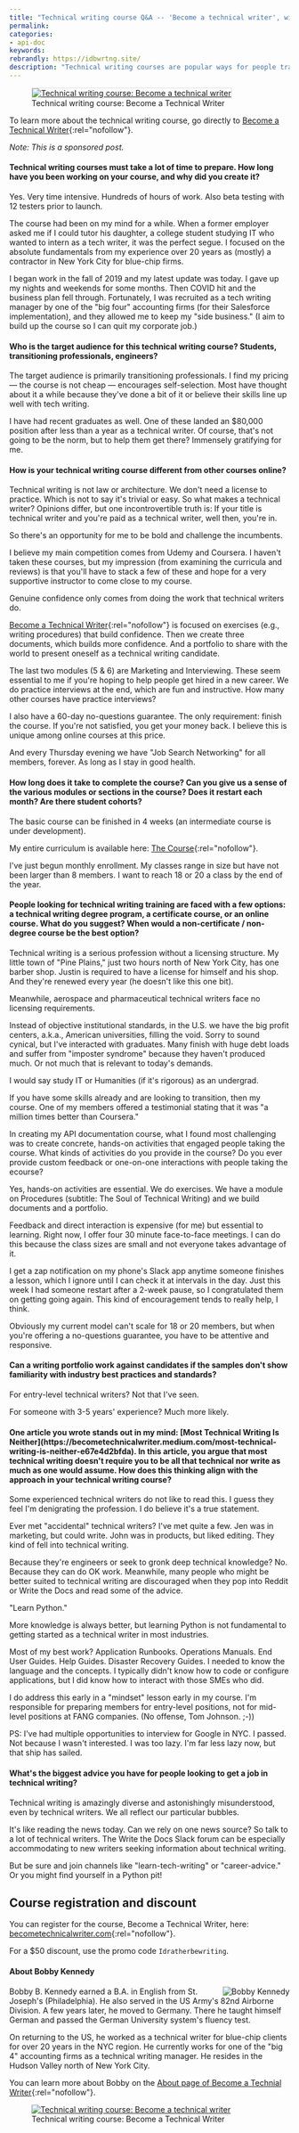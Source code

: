 ```yaml
---
title: "Technical writing course Q&A -- 'Become a technical writer', with Bobby Kennedy"
permalink:
categories:
- api-doc
keywords:
rebrandly: https://idbwrtng.site/
description: "Technical writing courses are popular ways for people transitioning into technical writing careers to build their skills, become familiar with the technical writing profession, and ultimately transition into jobs as technical writers. I had a chance to chat with Bobby Kennedy, a professional technical writer based in New York, who recently created a technical writing course called <a href='https://idbwrtng.com/btw'>Become a Technical Writer</a>."
---
```


<figure><a rel="nofollow" href="https://idbwrtng.com/btw"><img style="border: 1px solid #dedede" src="https://s3.us-west-1.wasabisys.com/idbwmedia.com/images/becomeatechnicalwriter2.png" alt="Technical writing course: Become a technical writer" /></a><figcaption>Technical writing course: Become a Technical Writer</figcaption></figure>

To learn more about the technical writing course, go directly to [Become a Technical Writer](https://idbwrtng.com/btw){:rel="nofollow"}.

*Note: This is a sponsored post.*

<h4>Technical writing courses must take a lot of time to prepare. How long have you been working on your course, and why did you create it?</h4>

Yes. Very time intensive. Hundreds of hours of work. Also beta testing with 12 testers prior to launch.

The course had been on my mind for a while. When a former employer asked me if I could tutor his daughter, a college student studying IT who wanted to intern as a tech writer, it was the perfect segue. I focused on the absolute fundamentals from my experience over 20 years as (mostly) a contractor in New York City for blue-chip firms.

I began work in the fall of 2019 and my latest update was today. I gave up my nights and weekends for some months. Then COVID hit and the business plan fell through. Fortunately, I was recruited as a tech writing manager by one of the "big four" accounting firms (for their Salesforce implementation), and they allowed me to keep my "side business." (I aim to build up the course so I can quit my corporate job.)

<h4>Who is the target audience for this technical writing course? Students, transitioning professionals, engineers?</h4>

The target audience is primarily transitioning professionals. I find my pricing &mdash; the course is not cheap &mdash; encourages self-selection. Most have thought about it a while because they've done a bit of it or believe their skills line up well with tech writing.

I have had recent graduates as well. One of these landed an $80,000 position after less than a year as a technical writer. Of course, that's not going to be the norm, but to help them get there? Immensely gratifying for me.

<h4>How is your technical writing course different from other courses online?</h4>

Technical writing is not law or architecture. We don't need a license to practice. Which is not to say it's trivial or easy. So what makes a technical writer? Opinions differ, but one incontrovertible truth is: If your title is technical writer and you're paid as a technical writer, well then, you're in.

So there's an opportunity for me to be bold and challenge the incumbents.

I believe my main competition comes from Udemy and Coursera. I haven't taken these courses, but my impression (from examining the curricula and reviews) is that you'll have to stack a few of these and hope for a very supportive instructor to come close to my course.

Genuine confidence only comes from doing the work that technical writers do.

[Become a Technical Writer](https://idbwrtng.com/btw){:rel="nofollow"} is focused on exercises (e.g., writing procedures) that build confidence. Then we create three documents, which builds more confidence. And a portfolio to share with the world to present oneself as a technical writing candidate.

The last two modules (5 & 6) are Marketing and Interviewing. These seem essential to me if you're hoping to help people get hired in a new career. We do practice interviews at the end, which are fun and instructive. How many other courses have practice interviews?

I also have a 60-day no-questions guarantee. The only requirement: finish the course. If you're not satisfied, you get your money back. I believe this is unique among online courses at this price.

And every Thursday evening we have "Job Search Networking" for all members, forever. As long as I stay in good health.

<h4>How long does it take to complete the course? Can you give us a sense of the various modules or sections in the course? Does it restart each month? Are there student cohorts?</h4>

The basic course can be finished in 4 weeks (an intermediate course is under development).  

My entire curriculum is available here: [The Course](https://idbwrtng.com/btwthe-course){:rel="nofollow"}.

I've just begun monthly enrollment. My classes range in size but have not been larger than 8 members. I want to reach 18 or 20 a class by the end of the year.

<h4>People looking for technical writing training are faced with a few options: a technical writing degree program, a certificate course, or an online course. What do you suggest? When would a non-certificate / non-degree course be the best option?</h4>

Technical writing is a serious profession without a licensing structure. My little town of "Pine Plains," just two hours north of New York City, has one barber shop. Justin is required to have a license for himself and his shop. And they're renewed every year (he doesn't like this one bit).

Meanwhile, aerospace and pharmaceutical technical writers face no licensing requirements.

Instead of objective institutional standards, in the U.S. we have the big profit centers, a.k.a., American universities, filling the void. Sorry to sound cynical, but I've interacted with graduates. Many finish with huge debt loads and suffer from "imposter syndrome" because they haven't produced much. Or not much that is relevant to today's demands.

I would say study IT or Humanities (if it's rigorous) as an undergrad.

If you have some skills already and are looking to transition, then my course. One of my members offered a testimonial stating that it was "a million times better than Coursera."

In creating my API documentation course, what I found most challenging was to create concrete, hands-on activities that engaged people taking the course. What kinds of activities do you provide in the course? Do you ever provide custom feedback or one-on-one interactions with people taking the ecourse?

Yes, hands-on activities are essential. We do exercises. We have a module on Procedures (subtitle: The Soul of Technical Writing) and we build documents and a portfolio.

Feedback and direct interaction is expensive (for me) but essential to learning. Right now, I offer four 30 minute face-to-face meetings. I can do this because the class sizes are small and not everyone takes advantage of it.

I get a zap notification on my phone's Slack app anytime someone finishes a lesson, which I ignore until I can check it at intervals in the day. Just this week I had someone restart after a 2-week pause, so I congratulated them on getting going again. This kind of encouragement tends to really help, I think.

Obviously my current model can't scale for 18 or 20 members, but when you're offering a no-questions guarantee, you have to be attentive and responsive.

<h4>Can a writing portfolio work against candidates if the samples don't show familiarity with industry best practices and standards?</h4>

For entry-level technical writers? Not that I've seen.

For someone with 3-5 years' experience? Much more likely.

<h4 markdown="span">One article you wrote stands out in my mind: [Most Technical Writing Is Neither](https://becometechnicalwriter.medium.com/most-technical-writing-is-neither-e67e4d2bfda). In this article, you argue that most technical writing doesn't require you to be all that technical nor write as much as one would assume. How does this thinking align with the approach in your technical writing course?</h4>

Some experienced technical writers do not like to read this. I guess they feel I'm denigrating the profession. I do believe it's a true statement.

Ever met "accidental" technical writers? I've met quite a few. Jen was in marketing, but could write. John was in products, but liked editing. They kind of fell into technical writing.

Because they're engineers or seek to gronk deep technical knowledge? No. Because they can do OK work. Meanwhile, many people who might be better suited to technical writing are discouraged when they pop into Reddit or Write the Docs and read some of the advice.

"Learn Python."

More knowledge is always better, but learning Python is not fundamental to getting started as a technical writer in most industries.

Most of my best work? Application Runbooks. Operations Manuals. End User Guides. Help Guides. Disaster Recovery Guides. I needed to know the language and the concepts. I typically didn't know how to code or configure applications, but I did know how to interact with those SMEs who did.

I do address this early in a "mindset" lesson early in my course. I'm responsible for preparing members for entry-level positions, not for mid-level positions at FANG companies. (No offense, Tom Johnson. ;-))

PS: I've had multiple opportunities to interview for Google in NYC. I passed. Not because I wasn't interested. I was too lazy. I'm far less lazy now, but that ship has sailed.

<h4>What's the biggest advice you have for people looking to get a job in technical writing?</h4>

Technical writing is amazingly diverse and astonishingly misunderstood, even by technical writers. We all reflect our particular bubbles.

It's like reading the news today. Can we rely on one news source? So talk to a lot of technical writers. The Write the Docs Slack forum can be especially accommodating to new writers seeking information about technical writing.

But be sure and join channels like "learn-tech-writing" or "career-advice." Or you might find yourself in a Python pit!

## Course registration and discount

You can register for the course, Become a Technical Writer, here: [becometechnicalwriter.com](https://idbwrtng.com/btw/){:rel="nofollow"}.

For a $50 discount, use the promo code `Idratherbewriting`.

<h4 id="kennedy">About Bobby Kennedy</h4>
<a rel="nofollow" href="https://becomeatechnicalwriter.com/about/"><img style="max-width: 200px; float: right; padding-left: 10px" src="https://s3.us-west-1.wasabisys.com/idbwmedia.com/images/bobby_kennedy.jpeg" alt="Bobby Kennedy" /></a>

Bobby B. Kennedy earned a B.A. in English from St. Joseph's (Philadelphia). He also served in the US Army's 82nd Airborne Division.  A few years later, he moved to Germany. There he taught himself German and passed the German University system's fluency test.

On returning to the US, he worked as a technical writer for blue-chip clients for over 20 years in the NYC region. He currently works for one of the "big 4" accounting firms as a technical writing manager. He resides in the Hudson Valley north of New York City.

You can learn more about Bobby on the [About page of Become a Technial Writer](https://becomeatechnicalwriter.com/about/){:rel="nofollow"}.

<figure><a rel="nofollow" href="https://idbwrtng.com/btw"><img src="https://s3.us-west-1.wasabisys.com/idbwmedia.com/images/becomeatechnicalwriter1.png" alt="Technical writing course: Become a technical writer" /></a><figcaption>Technical writing course: Become a Technical Writer</figcaption></figure>

<div style="clear: both"></div>
